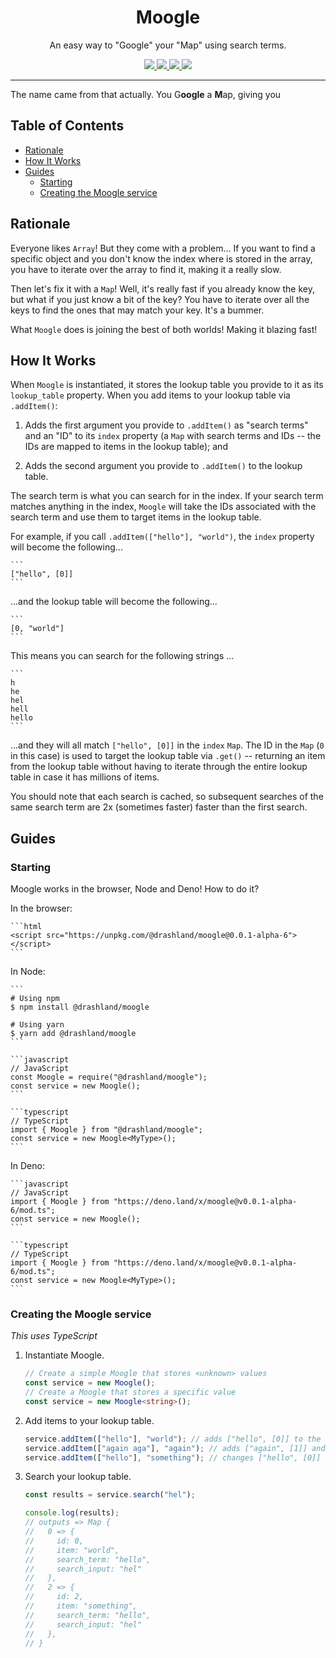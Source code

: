 <p align="center">
  <!--<img height="200" src="./logo.svg" alt="Moogle logo">-->
  <h1 align="center">Moogle</h1>
</p>
<p align="center">An easy way to "Google" your "Map" using search terms.</p>
<p align="center">
  <a href="https://github.com/drashland/moogle/releases">
    <img src="https://img.shields.io/github/release/drashland/moogle.svg?color=bright_green&label=latest">
  </a>
  <a href="https://github.com/drashland/moogle/actions">
    <img src="https://img.shields.io/github/workflow/status/drashland/moogle/master?label=ci">
  </a>
  <a href="https://discord.gg/SgejNXq">
    <img src="https://img.shields.io/badge/chat-on%20discord-blue">
  </a>
  <a href="https://twitter.com/drash_land">
    <img src="https://img.shields.io/twitter/url?label=%40drash_land&style=social&url=https%3A%2F%2Ftwitter.com%2Fdrash_land">
  </a>
  <!-- <a href="https://rb.gy/vxmeed">
    <img src="https://img.shields.io/badge/Tutorials-YouTube-red">
  </a> -->
</p>

---

The name came from that actually. You G**oogle** a **M**ap, giving you

## Table of Contents

- [Rationale](#rationale)
- [How It Works](#how-it-works)
- [Guides](#guides)
  - [Starting](#starting)
  - [Creating the Moogle service](#creating-the-moogle-service)

## Rationale

Everyone likes `Array`! But they come with a problem... If you want to find a
specific object and you don't know the index where is stored in the array, you
have to iterate over the array to find it, making it a really slow.

Then let's fix it with a `Map`! Well, it's really fast if you already know the
key, but what if you just know a bit of the key? You have to iterate over all
the keys to find the ones that may match your key. It's a bummer.

What `Moogle` does is joining the best of both worlds! Making it blazing fast!

## How It Works

When `Moogle` is instantiated, it stores the lookup table you provide to it as
its `lookup_table` property. When you add items to your lookup table via
`.addItem()`:

1. Adds the first argument you provide to `.addItem()` as "search terms" and an
   "ID" to its `index` property (a `Map` with search terms and IDs -- the IDs
   are mapped to items in the lookup table); and

2. Adds the second argument you provide to `.addItem()` to the lookup table.

The search term is what you can search for in the index. If your search term
matches anything in the index, `Moogle` will take the IDs associated with the
search term and use them to target items in the lookup table.

For example, if you call `.addItem(["hello"], "world")`, the `index` property
will become the following...

    ```
    ["hello", [0]]
    ```

...and the lookup table will become the following...

    ```
    [0, "world"]
    ```

This means you can search for the following strings ...

    ```
    h
    he
    hel
    hell
    hello
    ```

...and they will all match `["hello", [0]]` in the `index` `Map`. The ID in the
`Map` (`0` in this case) is used to target the lookup table via `.get()` --
returning an item from the lookup table without having to iterate through the
entire lookup table in case it has millions of items.

You should note that each search is cached, so subsequent searches of the same
search term are 2x (sometimes faster) faster than the first search.

## Guides

### Starting

Moogle works in the browser, Node and Deno! How to do it?

In the browser:

    ```html
    <script src="https://unpkg.com/@drashland/moogle@0.0.1-alpha-6"></script>
    ```

In Node:

    ```
    # Using npm
    $ npm install @drashland/moogle

    # Using yarn
    $ yarn add @drashland/moogle
    ```

    ```javascript
    // JavaScript
    const Moogle = require("@drashland/moogle");
    const service = new Moogle();
    ```

    ```typescript
    // TypeScript
    import { Moogle } from "@drashland/moogle";
    const service = new Moogle<MyType>();
    ```

In Deno:

    ```javascript
    // JavaScript
    import { Moogle } from "https://deno.land/x/moogle@v0.0.1-alpha-6/mod.ts";
    const service = new Moogle();
    ```

    ```typescript
    // TypeScript
    import { Moogle } from "https://deno.land/x/moogle@v0.0.1-alpha-6/mod.ts";
    const service = new Moogle<MyType>();
    ```

### Creating the Moogle service

_This uses TypeScript_

1. Instantiate Moogle.

   ```typescript
   // Create a simple Moogle that stores <unknown> values
   const service = new Moogle();
   // Create a Moogle that stores a specific value
   const service = new Moogle<string>();
   ```

2. Add items to your lookup table.

   ```typescript
   service.addItem(["hello"], "world"); // adds ["hello", [0]] to the index
   service.addItem(["again aga"], "again"); // adds ["again", [1]] and ["aga", [1]] to the index
   service.addItem(["hello"], "something"); // changes ["hello", [0]] to ["hello", [0,2]] in the index
   ```

3. Search your lookup table.

   ```typescript
   const results = service.search("hel");

   console.log(results);
   // outputs => Map {
   //   0 => {
   //     id: 0,
   //     item: "world",
   //     search_term: "hello",
   //     search_input: "hel"
   //   },
   //   2 => {
   //     id: 2,
   //     item: "something",
   //     search_term: "hello",
   //     search_input: "hel"
   //   },
   // }
   ```
